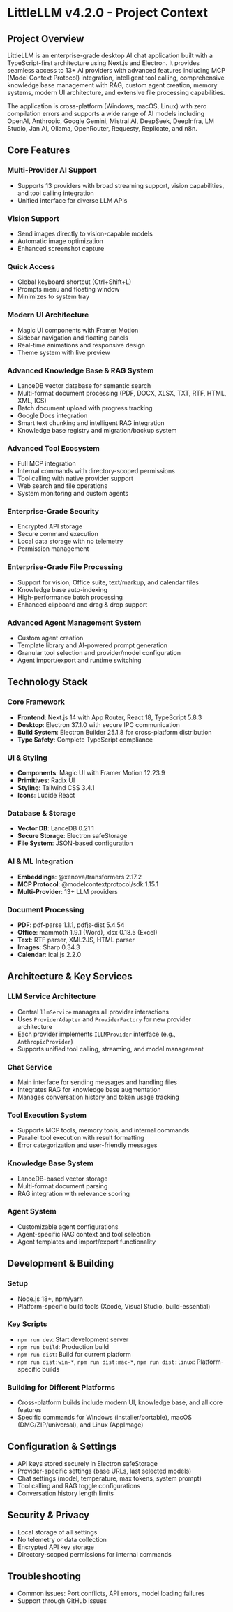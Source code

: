 # LittleLLM v4.2.0 - Project Context

## Project Overview

LittleLLM is an enterprise-grade desktop AI chat application built with a TypeScript-first architecture using Next.js and Electron. It provides seamless access to 13+ AI providers with advanced features including MCP (Model Context Protocol) integration, intelligent tool calling, comprehensive knowledge base management with RAG, custom agent creation, memory systems, modern UI architecture, and extensive file processing capabilities.

The application is cross-platform (Windows, macOS, Linux) with zero compilation errors and supports a wide range of AI models including OpenAI, Anthropic, Google Gemini, Mistral AI, DeepSeek, DeepInfra, LM Studio, Jan AI, Ollama, OpenRouter, Requesty, Replicate, and n8n.

## Core Features

### Multi-Provider AI Support
- Supports 13 providers with broad streaming support, vision capabilities, and tool calling integration
- Unified interface for diverse LLM APIs

### Vision Support
- Send images directly to vision-capable models
- Automatic image optimization
- Enhanced screenshot capture

### Quick Access
- Global keyboard shortcut (Ctrl+Shift+L)
- Prompts menu and floating window
- Minimizes to system tray

### Modern UI Architecture
- Magic UI components with Framer Motion
- Sidebar navigation and floating panels
- Real-time animations and responsive design
- Theme system with live preview

### Advanced Knowledge Base & RAG System
- LanceDB vector database for semantic search
- Multi-format document processing (PDF, DOCX, XLSX, TXT, RTF, HTML, XML, ICS)
- Batch document upload with progress tracking
- Google Docs integration
- Smart text chunking and intelligent RAG integration
- Knowledge base registry and migration/backup system

### Advanced Tool Ecosystem
- Full MCP integration
- Internal commands with directory-scoped permissions
- Tool calling with native provider support
- Web search and file operations
- System monitoring and custom agents

### Enterprise-Grade Security
- Encrypted API storage
- Secure command execution
- Local data storage with no telemetry
- Permission management

### Enterprise-Grade File Processing
- Support for vision, Office suite, text/markup, and calendar files
- Knowledge base auto-indexing
- High-performance batch processing
- Enhanced clipboard and drag & drop support

### Advanced Agent Management System
- Custom agent creation
- Template library and AI-powered prompt generation
- Granular tool selection and provider/model configuration
- Agent import/export and runtime switching

## Technology Stack

### Core Framework
- **Frontend**: Next.js 14 with App Router, React 18, TypeScript 5.8.3
- **Desktop**: Electron 37.1.0 with secure IPC communication
- **Build System**: Electron Builder 25.1.8 for cross-platform distribution
- **Type Safety**: Complete TypeScript compliance

### UI & Styling
- **Components**: Magic UI with Framer Motion 12.23.9
- **Primitives**: Radix UI
- **Styling**: Tailwind CSS 3.4.1
- **Icons**: Lucide React

### Database & Storage
- **Vector DB**: LanceDB 0.21.1
- **Secure Storage**: Electron safeStorage
- **File System**: JSON-based configuration

### AI & ML Integration
- **Embeddings**: @xenova/transformers 2.17.2
- **MCP Protocol**: @modelcontextprotocol/sdk 1.15.1
- **Multi-Provider**: 13+ LLM providers

### Document Processing
- **PDF**: pdf-parse 1.1.1, pdfjs-dist 5.4.54
- **Office**: mammoth 1.9.1 (Word), xlsx 0.18.5 (Excel)
- **Text**: RTF parser, XML2JS, HTML parser
- **Images**: Sharp 0.34.3
- **Calendar**: ical.js 2.2.0

## Architecture & Key Services

### LLM Service Architecture
- Central `llmService` manages all provider interactions
- Uses `ProviderAdapter` and `ProviderFactory` for new provider architecture
- Each provider implements `ILLMProvider` interface (e.g., `AnthropicProvider`)
- Supports unified tool calling, streaming, and model management

### Chat Service
- Main interface for sending messages and handling files
- Integrates RAG for knowledge base augmentation
- Manages conversation history and token usage tracking

### Tool Execution System
- Supports MCP tools, memory tools, and internal commands
- Parallel tool execution with result formatting
- Error categorization and user-friendly messages

### Knowledge Base System
- LanceDB-based vector storage
- Multi-format document parsing
- RAG integration with relevance scoring

### Agent System
- Customizable agent configurations
- Agent-specific RAG context and tool selection
- Agent templates and import/export functionality

## Development & Building

### Setup
- Node.js 18+, npm/yarn
- Platform-specific build tools (Xcode, Visual Studio, build-essential)

### Key Scripts
- `npm run dev`: Start development server
- `npm run build`: Production build
- `npm run dist`: Build for current platform
- `npm run dist:win-*`, `npm run dist:mac-*`, `npm run dist:linux`: Platform-specific builds

### Building for Different Platforms
- Cross-platform builds include modern UI, knowledge base, and all core features
- Specific commands for Windows (installer/portable), macOS (DMG/ZIP/universal), and Linux (AppImage)

## Configuration & Settings

- API keys stored securely in Electron safeStorage
- Provider-specific settings (base URLs, last selected models)
- Chat settings (model, temperature, max tokens, system prompt)
- Tool calling and RAG toggle configurations
- Conversation history length limits

## Security & Privacy

- Local storage of all settings
- No telemetry or data collection
- Encrypted API key storage
- Directory-scoped permissions for internal commands

## Troubleshooting

- Common issues: Port conflicts, API errors, model loading failures
- Support through GitHub issues